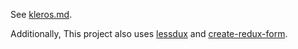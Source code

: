 See [kleros.md](https://kleros.gitbooks.io/kleros-md).

Additionally, This project also uses [lessdux](https://github.com/kleros/lessdux) and [create-redux-form](https://github.com/kleros/create-redux-form).
